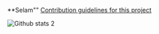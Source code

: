  **Selam""
 [Contribution guidelines for this project](docs/CONTRIBUTING.md)






![Github stats 2](https://github-readme-stats.vercel.app/api?username=stxsn&show_icons=true&theme=radical)

